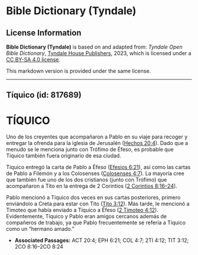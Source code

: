# Bible Dictionary (Tyndale)

## License Information

**Bible Dictionary (Tyndale)** is based on and adapted from: _Tyndale Open Bible Dictionary_, [Tyndale House Publishers](https://tyndaleopenresources.com/), 2023, which is licensed under a [CC BY-SA 4.0 license](https://creativecommons.org/licenses/by-sa/4.0/legalcode.en).

This markdown version is provided under the same license.



--------------------------------

## Tíquico (id: 817689)

TÍQUICO
=======

Uno de los creyentes que acompañaron a Pablo en su viaje para recoger y entregar la ofrenda para la iglesia de Jerusalén ([Hechos 20:4](https://ref.ly/Acts20:4)). Dado que a menudo se le menciona junto con Trófimo de Éfeso, es probable que Tíquico también fuera originario de esa ciudad.

Tíquico entregó la carta de Pablo a Éfeso ([Efesios 6:21](https://ref.ly/Eph6:21)), así como las cartas de Pablo a Filemón y a los Colosenses ([Colosenses 4:7](https://ref.ly/Col4:7)). La mayoría cree que también fue uno de los dos cristianos (junto con Trófimo) que acompañaron a Tito en la entrega de 2 Corintios ([2 Corintios 8:16–24](https://ref.ly/2Cor8:16-2Cor8:24)).

Pablo mencionó a Tíquico dos veces en sus cartas posteriores, primero enviándolo a Creta para estar con Tito ([Tito 3:12](https://ref.ly/Titus3:12)). Más tarde, le mencionó a Timoteo que había enviado a Tíquico a Éfeso ([2 Timoteo 4:12](https://ref.ly/2Tim4:12)). Evidentemente, Tíquico y Pablo eran amigos cercanos además de compañeros de trabajo, ya que Pablo frecuentemente se refería a Tíquico como un “hermano amado.”

* **Associated Passages:** ACT 20:4; EPH 6:21; COL 4:7; 2TI 4:12; TIT 3:12; 2CO 8:16–2CO 8:24

